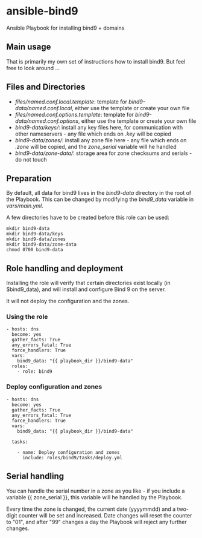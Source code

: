 # ansible-bind9

Ansible Playbook for installing bind9 + domains

## Main usage

That is primarily my own set of instructions how to install bind9. But feel free to look around ...


## Files and Directories

* _files/named.conf.local.template_: template for _bind9-data/named.conf.local_, either use the template or create your own file
* _files/named.conf.options.template_: template for _bind9-data/named.conf.options_, either use the template or create your own file
* _bind9-data/keys/_: install any key files here, for communication with other nameservers - any file which ends on _.key_ will be copied
* _bind9-data/zones/_: install any zone file here - any file which ends on _.zone_ will be copied, and the _zone_serial_ variable will he handled
* _bind9-data/zone-data/_: storage area for zone checksums and serials - do not touch


## Preparation

By default, all data for bind9 lives in the _bind9-data_ directory in the root of the Playbook. This can be changed by modifying the _bind9_data_ variable in _vars/main.yml_.

A few directories have to be created before this role can be used:

```
mkdir bind9-data
mkdir bind9-data/keys
mkdir bind9-data/zones
mkdir bind9-data/zone-data
chmod 0700 bind9-data
```


## Role handling and deployment

Installing the role will verify that certain directories exist locally (in $bind9_data), and will install and configure Bind 9 on the server.

It will not deploy the configuration and the zones.

### Using the role

```
- hosts: dns
  become: yes
  gather_facts: True
  any_errors_fatal: True
  force_handlers: True
  vars:
    bind9_data: "{{ playbook_dir }}/bind9-data"
  roles:
    - role: bind9
```

### Deploy configuration and zones

```
- hosts: dns
  become: yes
  gather_facts: True
  any_errors_fatal: True
  force_handlers: True
  vars:
    bind9_data: "{{ playbook_dir }}/bind9-data"

  tasks:

    - name: Deploy configuration and zones
      include: roles/bind9/tasks/deploy.yml
```



## Serial handling

You can handle the serial number in a zone as you like - if you include a variable {{ zone_serial }}, this variable will he handled by the Playbook.

Every time the zone is changed, the current date (yyyymmdd) and a two-digit counter will be set and increased. Date changes will reset the counter to "01", and after "99" changes a day the Playbook will reject any further changes.

